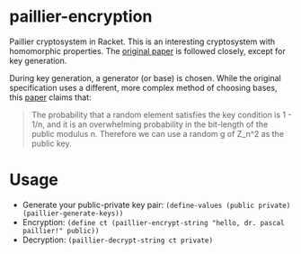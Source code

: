 # paillier-encryption
Paillier cryptosystem in Racket. This is an interesting cryptosystem with homomorphic properties. The [original paper](http://williams.comp.ncat.edu/signing/Pascal%20Paillier.pdf) is followed closely, except for key generation. 

During key generation, a generator (or base) is chosen. While the original specification uses a different, more complex method of choosing bases, this [paper](https://www.cdc.informatik.tu-darmstadt.de/reports/TR/TI-02-04.pdf) claims that:

>   The probability that a random element satisfies the key
>   condition is 1 - 1/n, and it is an overwhelming probability in the bit-length of the
>   public modulus n. Therefore we can use a random g of Z_n^2 as the public key.

Usage
=====
* Generate your public-private key pair: `(define-values (public private) (paillier-generate-keys))`
* Encryption: `(define ct (paillier-encrypt-string "hello, dr. pascal paillier!" public))`
* Decryption: `(paillier-decrypt-string ct private)`
